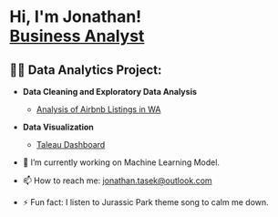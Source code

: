 <h1>Hi, I'm Jonathan! <br/><a href="https://www.linkedin.com/in/jonathantasek/">Business Analyst</a>

<h2>👨‍💻 Data Analytics Project:</h2>

- <b>Data Cleaning and Exploratory Data Analysis </b>
  - [Analysis of Airbnb Listings in WA](https://github.com/jedwardtsk/Airbnb-Listing-in-WA)

- <b>Data Visualization </b>
  - [Taleau Dashboard](https://public.tableau.com/app/profile/jonathan.edward.tasek/viz/Visualization_17297699900980/MainDashboard?publish=yes)


- 🔭 I’m currently working on Machine Learning Model.
- 📫 How to reach me: jonathan.tasek@outlook.com
- ⚡ Fun fact: I listen to Jurassic Park theme song to calm me down.

<!--
